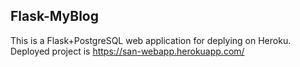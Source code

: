 ## Flask-MyBlog
This is a Flask+PostgreSQL web application for deplying on Heroku.
Deployed project is
https://san-webapp.herokuapp.com/
